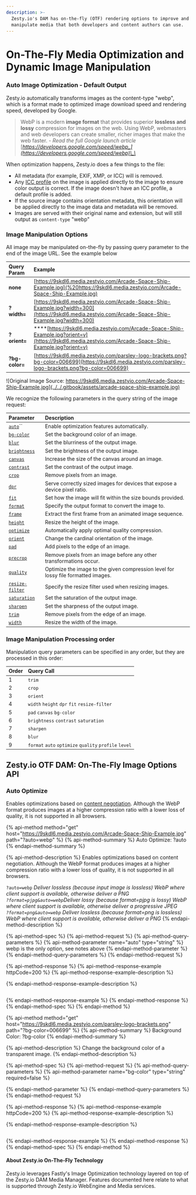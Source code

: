 ```yaml
---
description: >-
  Zesty.io's DAM has on-the-fly (OTF) rendering options to improve and
  manipulate media that both developers and content authors can use.
---
```


# On-The-Fly Media Optimization and Dynamic Image Manipulation

### Auto Image Optimization - Default Output

Zesty.io automatically transforms images as the content-type "webp", which is a format made to  optimized image download speed and rendering speed, developed by Google.

> WebP is a modern **image format** that provides superior **lossless and lossy** compression for images on the web. Using WebP, webmasters and web developers can create smaller, richer images that make the web faster. - _Read the full Google launch article_ [_https://developers.google.com/speed/webp_](https://developers.google.com/speed/webp)\_\_

 When optimization happens, Zesty.io does a few things to the file:

* All metadata \(for example, EXIF, XMP, or ICC\) will is removed.
* Any [ICC profile](https://en.wikipedia.org/wiki/ICC_profile) on the image is applied directly to the image to ensure color output is correct. If the image doesn't have an ICC profile, a default profile is added.
* If the source image contains orientation metadata, this orientation will be applied directly to the image data and metadata will be removed.
* Images are served with their original name and extension, but will still output as `content-type` "webp" 

### Image Manipulation Options

All image may be manipulated on-the-fly by passing query parameter to the end of the image URL. See the example below

| Query Param | Example |
| :--- | :--- |
| **none** | [https://9skdl6.media.zestyio.com/Arcade-Space-Ship-Example.jpg](%20https://9skdl6.media.zestyio.com/Arcade-Space-Ship-Example.jpg) |
| **?width=** | [https://9skdl6.media.zestyio.com/Arcade-Space-Ship-Example.jpg?width=300](https://9skdl6.media.zestyio.com/Arcade-Space-Ship-Example.jpg?width=300) |
| **?orient=** | \*\*\*\*[https://9skdl6.media.zestyio.com/Arcade-Space-Ship-Example.jpg?orient=v](https://9skdl6.media.zestyio.com/Arcade-Space-Ship-Example.jpg?orient=v) |
| **?bg-color=** | [https://9skdl6.media.zestyio.com/parsley-logo-brackets.png?bg-color=006699](https://9skdl6.media.zestyio.com/parsley-logo-brackets.png?bg-color=006699) |

![Original Image Source: https://9skdl6.media.zestyio.com/Arcade-Space-Ship-Example.jpg](../../.gitbook/assets/arcade-space-ship-example.jpg)

We recognize the following parameters in the query string of the image request:

| Parameter | Description |
| :--- | :--- |
| [`auto`](on-the-fly-media-optimization-and-dynamic-image-manipulation.md#auto)\`\` | Enable optimization features automatically. |
| [`bg-color`](on-the-fly-media-optimization-and-dynamic-image-manipulation.md#background-color-bg-color) | Set the background color of an image. |
| [`blur`](https://developer.fastly.com/reference/io/blur) | Set the blurriness of the output image. |
| [`brightness`](https://developer.fastly.com/reference/io/brightness) | Set the brightness of the output image. |
| [`canvas`](https://developer.fastly.com/reference/io/canvas) | Increase the size of the canvas around an image. |
| [`contrast`](https://developer.fastly.com/reference/io/contrast) | Set the contrast of the output image. |
| [`crop`](https://developer.fastly.com/reference/io/crop) | Remove pixels from an image. |
| [`dpr`](https://developer.fastly.com/reference/io/dpr) | Serve correctly sized images for devices that expose a device pixel ratio. |
| [`fit`](https://developer.fastly.com/reference/io/fit) | Set how the image will fit within the size bounds provided. |
| [`format`](https://developer.fastly.com/reference/io/format) | Specify the output format to convert the image to. |
| [`frame`](https://developer.fastly.com/reference/io/frame) | Extract the first frame from an animated image sequence. |
| [`height`](https://developer.fastly.com/reference/io/height) | Resize the height of the image. |
| [`optimize`](https://developer.fastly.com/reference/io/optimize) | Automatically apply optimal quality compression. |
| [`orient`](https://developer.fastly.com/reference/io/orient) | Change the cardinal orientation of the image. |
| [`pad`](https://developer.fastly.com/reference/io/pad) | Add pixels to the edge of an image. |
| [`precrop`](https://developer.fastly.com/reference/io/precrop) | Remove pixels from an image before any other transformations occur. |
| [`quality`](https://developer.fastly.com/reference/io/quality) | Optimize the image to the given compression level for lossy file formatted images. |
| [`resize-filter`](https://developer.fastly.com/reference/io/resize-filter) | Specify the resize filter used when resizing images. |
| [`saturation`](https://developer.fastly.com/reference/io/saturation) | Set the saturation of the output image. |
| [`sharpen`](https://developer.fastly.com/reference/io/sharpen) | Set the sharpness of the output image. |
| [`trim`](https://developer.fastly.com/reference/io/trim) | Remove pixels from the edge of an image. |
| [`width`](https://developer.fastly.com/reference/io/width) | Resize the width of the image. |

### Image Manipulation Processing order

Manipulation query parameters can be specified in any order, but they are processed in this order:

| Order | Query Call |
| :--- | :--- |
| 1 | `trim` |
| 2 | `crop` |
| 3 | `orient` |
| 4 | `width`     `height`    `dpr`     `fit`     `resize-filter`      |
| 5 | `pad`     `canvas`     `bg-color` |
| 6 | `brightness`     `contrast`     `saturation` |
| 7 | `sharpen` |
| 8 | `blur` |
| 9 | `format`    `auto`    `optimize`    `quality`    `profile`    `level` |

## Zesty.io OTF DAM: On-The-Fly Image Options API

### Auto Optimize

Enables optimizations based on [content negotiation](https://developer.mozilla.org/en-US/docs/Web/HTTP/Content_negotiation). Although the WebP format produces images at a higher compression ratio with a lower loss of quality, it is not supported in all browsers.

{% api-method method="get" host="https://9skdl6.media.zestyio.com/Arcade-Space-Ship-Example.jpg" path="?auto=webp" %}
{% api-method-summary %}
Auto Optimize: ?auto
{% endapi-method-summary %}

{% api-method-description %}
Enables optimizations based on content negotiation. Although the WebP format produces images at a higher compression ratio with a lower loss of quality, it is not supported in all browsers.  
  
`?auto=webp` _Deliver lossless \(because input image is lossless\) WebP where client support is available, otherwise deliver a PNG  
`?format=pjpg&auto=webp`Deliver lossy \(because format=pjpg is lossy\) WebP where client support is available, otherwise deliver a progressive JPEG  
`?format=png&auto=webp`	Deliver lossless \(because format=png is lossless\) WebP where client support is available, otherwise deliver a PNG_
{% endapi-method-description %}

{% api-method-spec %}
{% api-method-request %}
{% api-method-query-parameters %}
{% api-method-parameter name="auto" type="string" %}
webp is the only option, see notes above
{% endapi-method-parameter %}
{% endapi-method-query-parameters %}
{% endapi-method-request %}

{% api-method-response %}
{% api-method-response-example httpCode=200 %}
{% api-method-response-example-description %}

{% endapi-method-response-example-description %}

```

```
{% endapi-method-response-example %}
{% endapi-method-response %}
{% endapi-method-spec %}
{% endapi-method %}

{% api-method method="get" host="https://9skdl6.media.zestyio.com/parsley-logo-brackets.png" path="?bg-color=006699" %}
{% api-method-summary %}
Background Color: ?bg-color
{% endapi-method-summary %}

{% api-method-description %}
Change the background color of a transparent image.
{% endapi-method-description %}

{% api-method-spec %}
{% api-method-request %}
{% api-method-query-parameters %}
{% api-method-parameter name="bg-color" type="string" required=false %}

{% endapi-method-parameter %}
{% endapi-method-query-parameters %}
{% endapi-method-request %}

{% api-method-response %}
{% api-method-response-example httpCode=200 %}
{% api-method-response-example-description %}

{% endapi-method-response-example-description %}

```

```
{% endapi-method-response-example %}
{% endapi-method-response %}
{% endapi-method-spec %}
{% endapi-method %}

#### About Zesty.io On-The-Fly Technology

Zesty.io leverages Fastly's Image Optimization technology layered on top of the Zesty.io DAM Media Manager. Features documented here relate to what is supported through Zesty.io WebEngine and Media services.

